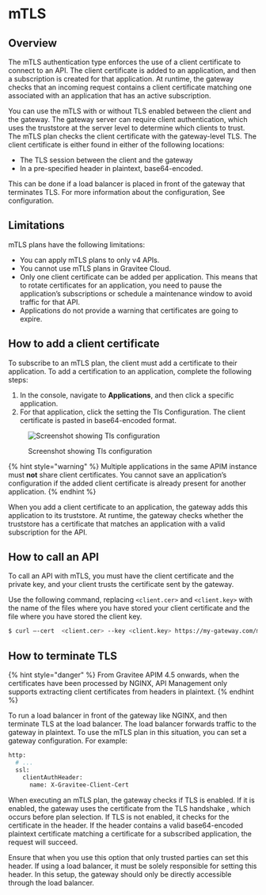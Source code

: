 # mTLS

## Overview

The mTLS authentication type enforces the use of a client certificate to connect to an API. The client certificate is added to an application, and then a subscription is created for that application. At runtime, the gateway checks that an incoming request contains a client certificate matching one associated with an application that has an active subscription.

You can use the mTLS with or without TLS enabled between the client and the gateway. The gateway server can require client authentication, which uses the truststore at the server level to determine which clients to trust. The mTLS plan checks the client certificate with the gateway-level TLS. The client certificate is either found in either of the following locations:

* The TLS session between the client and the gateway
* In a pre-specified header in plaintext, base64-encoded.&#x20;

This can be done if a load balancer is placed in front of the gateway that terminates TLS. For more information about the configuration, See configuration.

## Limitations

mTLS plans have the following limitations:

* You can apply mTLS plans to only v4 APIs.
* You cannot use mTLS plans in Gravitee Cloud.
* Only one client certificate can be added per application. This means that to rotate certificates for an application, you need to pause the application’s subscriptions or schedule a maintenance window to avoid traffic for that API.&#x20;
* Applications do not provide a warning that certificates are going to expire.

## How to add a client certificate

To subscribe to an mTLS plan, the client must add a certificate to their application. To add a certification to an application, complete the following steps:

1. In the console, navigate to **Applications**, and then click a specific application.
2. For that application, click the setting the Tls Configuration. The client certificate is pasted in base64-encoded format.

<figure><img src="https://lh7-qw.googleusercontent.com/docsz/AD_4nXc_4L_O2a7U3HCPit9I74v_II5gn7pS-l6uyix2fScJPMusOebtUTmmvHnjL5pVZwOIcKmiRxNOi8uZeumcZTNQzk7VzHhW7tdWZnWNMghyROnJlpbRfXfTkUypSZGmJ2iSejROejRLglgdC-feoXpL5C3G?key=PrMp2J0zWBtqrsqO75zcMw" alt="Screenshot showing Tls configuration"><figcaption><p>Screenshot showing Tls configuration</p></figcaption></figure>

{% hint style="warning" %}
Multiple applications in the same APIM instance must **not** share client certificates. You cannot save an application’s configuration if the added client certificate is already present for another application.
{% endhint %}

When you add a client certificate to an application, the gateway adds this application to its truststore. At runtime, the gateway checks whether the truststore has a certificate that matches an application with a valid subscription for the API.

## How to call an API

To call an API with mTLS, you must have the client certificate and the private key, and your client trusts the certificate sent by the gateway.&#x20;

Use the following command, replacing `<client.cer>` and `<client.key>` with the name of the files where you have stored your client certificate and the file where you have stored the client key.

```bash
$ curl –-cert  <client.cer> --key <client.key> https://my-gateway.com/mtls-api
```

## How to terminate TLS

{% hint style="danger" %}
From Gravitee APIM 4.5 onwards, when the certificates have been processed by NGINX, API Management only supports extracting client certificates from headers in plaintext.
{% endhint %}

To run a load balancer in front of the gateway like NGINX, and then terminate TLS at the load balancer. The load balancer forwards traffic to the gateway in plaintext. To use the mTLS plan in this situation, you can set a gateway configuration. For example:

```bash
http:
  # ...
  ssl:
    clientAuthHeader:
      name: X-Gravitee-Client-Cert
```

When executing an mTLS plan, the gateway checks if TLS is enabled. If it is enabled, the gateway uses the certificate from the TLS handshake , which occurs before plan selection. If TLS is not enabled, it checks for the certificate in the header. If the header contains a valid base64-encoded plaintext certificate matching a certificate for a subscribed application, the request will succeed.

Ensure that when you use this option that only trusted parties can set this header. If using a load balancer, it must be solely responsible for setting this header. In this setup, the gateway should only be directly accessible through the load balancer.
